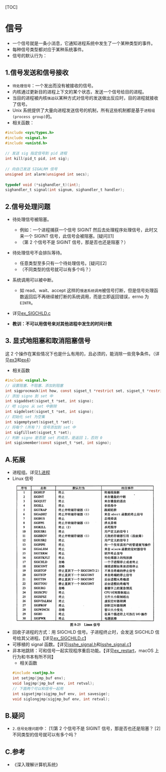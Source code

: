 [TOC]

# 信号
* 一个信号就是一条小消息，它通知进程系统中发生了一个某种类型的事件。
* 每种信号类型都对应于某种系统事件。
* 信号的默认行为：

## 1.信号发送和信号接收
* `待处理信号`：一个发出而没有被接收的信号。
* 内核通过更新目的进程上下文的某个状态，发送一个信号给目的进程。
* 当目的进程被内核`强迫`以某种方式对信号的发送做出反应时，目的进程就接收了信号。
* Unix 系统提供了大量向进程发送信号的机制，所有这些机制都是基于`进程组(process group)`的。
* 相关函数：
```c
#include <sys/types.h>
#include <signal.h>
#include <unistd.h>

// 发送 sig 指定信号到 pid 进程
int kill(pid_t pid, int sig);

// 向自己发送 SIGALRM 信号
unsigned int alarm(unsigned int secs);

typedef void (*sighandler_t)(int);
sighandler_t signal(int signum, sighandler_t handler);
```

## 2.信号处理问题
* 待处理信号被阻塞。
  * 例如：一个进程捕获一个信号 SIGINT 然后去处理程序处理信号，此时又来一个 SIGINT 信号，此信号会被阻塞。[疑问][1]
  * （第 2 个信号不是 SIGINT 信号，那是否也还是阻塞？）
* 待处理信号不会排队等待。
  * 任意类型至多只有一个待处理信号。[疑问][2]
  * （不同类型的信号就可以有多个吗？）
* 系统调用可以被中断。
  * 如 read、wait、accept 这样的`慢速系统调用`被信号打断，但是信号处理函数返回后不再继续被打断的系统调用，而是立即返回错误，errno 为`EINTR`。

* 详见[ex_SIGCHLD.c](./Examples/ex_SIGCHLD.c)
* **教训：不可以用信号来对其他进程中发生的时间计数**

## 3. 显式地阻塞和取消阻塞信号
这 2 个操作在某些情况下也是什么有用的，且必须的，能消除一些竞争条件。（详见[ex3](./Examples/3_ex_procmask_bug.c)和[ex4](./Examples/4_ex_procmask_fix_bug.c)）
* 相关函数
```c
#include <signal.h>
// 设置阻塞、不阻塞、添加到阻塞
int sigprocmask(int how, const sigset_t *restrict set, sigset_t *restrict oset);
// 添加 signo 到 set 中
int sigaddset(sigset_t *set, int signo);
// 吧 signo 从 set 中删除
int sigdelset(sigset_t *set, int signo);
// 初始化 set 为空集
int sigemptyset(sigset_t *set);
// 将每个 (所有？) 信号添加到 set 中
int sigfillset(sigset_t *set);
// 判断 signo 是否是 set 的成员，是返回 1，否则 0
int sigismember(const sigset_t *set, int signo);
```

## A.拓展
* 进程组。详见[1.进程](../../1.进程)
* Linux 信号
  ![Linux 信号](./Linux_signal.png)
* 回收子进程的方式：用 SIGCHLD 信号。子进程终止时，会发送 SIGCHLD 信号给其父进程。【详见[ex_SIGCHILD.c](./Examples/ex_SIGCHLD.c)】
* 可移植的 signal 函数。【详见[isshe_signal.h](../../A.lib/isshe_signal.h)和[isshe_signal.c](../../A.lib/isshe_signal.c)】
* 非本地跳转：可和信号一起实现程序重启功能。【详见[ex_restart](./Examples/5_ex_restart.c)，macOS 上行为和书本有所不同】
    * 相关函数
    ```c
    #include <setjmp.h>
    int setjmp(jmp_buf env);
    void logjmp(jmp_buf env, int retval);
    // 下面两个可以和信号一起用
    int sigsetjmp(sigjmp_buf env, int savesige);
    void siglongjmp(sigjmp_buf env, int retval);
    ```

## B.疑问
* `2.信号处理问题`中：
[1]第 2 个信号不是 SIGINT 信号，那是否也还是阻塞？
[2]不同类型的信号就可以有多个吗？

## C.参考
* 《深入理解计算机系统》